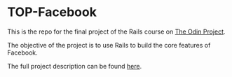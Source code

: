 # TOP-Facebook

This is the repo for the final project of the Rails course on 
[The Odin Project](https://www.theodinproject.com/).

The objective of the project is to use Rails to build the core features of 
Facebook.

The full project description can be found 
[here](https://www.theodinproject.com/lessons/ruby-on-rails-rails-final-project).